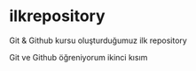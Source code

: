 # ilkrepository

Git & Github kursu oluşturduğumuz ilk repository

Git ve Github öğreniyorum ikinci kısım